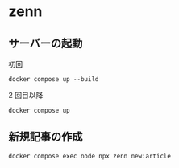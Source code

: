 # zenn

## サーバーの起動

初回

```shell
docker compose up --build
```

2 回目以降

```shell
docker compose up
```

## 新規記事の作成

```shell
docker compose exec node npx zenn new:article
```
